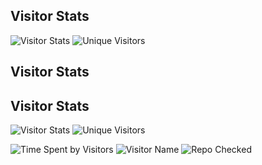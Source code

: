 ## Visitor Stats

![Visitor Stats](https://visitor-badge.laobi.icu/badge?page_id=yourusername.repo-name)
![Unique Visitors](https://visitor-badge.laobi.icu/badge?page_id=yourusername.repo-name&title=unique%20visitors)
## Visitor Stats

## Visitor Stats

![Visitor Stats](https://visitor-badge.laobi.icu/badge?page_id=dr-sanjay.Dr-Sanjay)
![Unique Visitors](https://visitor-badge.laobi.icu/badge?page_id=dr-sanjay.Dr-Sanjay&title=unique%20visitors)

<!-- wakapi-stats-start -->
![Time Spent by Visitors](https://wakapi.dev/api/compat/shield/dr-sanjay/Dr-Sanjay/all-time)
![Visitor Name](https://wakapi.dev/api/compat/shield/dr-sanjay/Dr-Sanjay/all-time/user)
![Repo Checked](https://wakapi.dev/api/compat/shield/dr-sanjay/Dr-Sanjay/all-time/repo)
<!-- wakapi-stats-end -->


